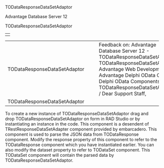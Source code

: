 TODataResponseDataSetAdaptor




Advantage Database Server 12  

TODataResponseDataSetAdaptor

|  |
| --- |
|  |

|  |  |  |  |  |
| --- | --- | --- | --- | --- |
| TODataResponseDataSetAdaptor |  |  | Feedback on: Advantage Database Server 12 - TODataResponseDataSetAdaptor TODataResponseDataSetAdaptor Advantage Web Development > Advantage Delphi OData Client > Delphi OData Components > TODataResponseDataSetAdaptor / Dear Support Staff, |  |
| TODataResponseDataSetAdaptor |  |  |  |  |

To create a new instance of TODataResponseDataSetAdaptor drag and drop TODataResponseDataSetAdaptor on form in RAD Studio or by instantiating an instance in the code. This component is a desendent of TRestResponseDataSetAdapter component provided by embarcadero. This component is used to parse the JSON data from TODataResponse component. Modify the response property of this component to refer to the TODataResponse component which you have instantiated earlier. You can also modify the dataset property to refer to TODataSet component. This TODataSet component will contain the parsed data by TODataResponseDataSetAdaptor.